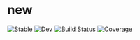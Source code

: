 # new

[![Stable](https://img.shields.io/badge/docs-stable-blue.svg)](https://mattmcm.github.io/new.jl/stable/)
[![Dev](https://img.shields.io/badge/docs-dev-blue.svg)](https://mattmcm.github.io/new.jl/dev/)
[![Build Status](https://github.com/mattmcm/new.jl/actions/workflows/CI.yml/badge.svg?branch=main)](https://github.com/mattmcm/new.jl/actions/workflows/CI.yml?query=branch%3Amain)
[![Coverage](https://codecov.io/gh/mattmcm/new.jl/branch/main/graph/badge.svg)](https://codecov.io/gh/mattmcm/new.jl)
